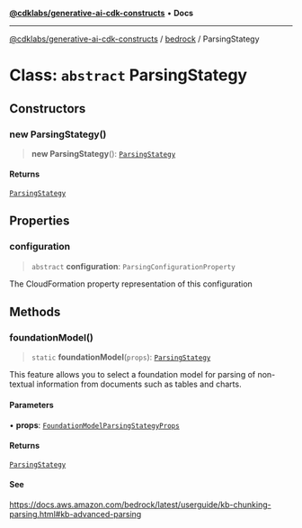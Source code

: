 [**@cdklabs/generative-ai-cdk-constructs**](../../../README.md) • **Docs**

***

[@cdklabs/generative-ai-cdk-constructs](../../../README.md) / [bedrock](../README.md) / ParsingStategy

# Class: `abstract` ParsingStategy

## Constructors

### new ParsingStategy()

> **new ParsingStategy**(): [`ParsingStategy`](ParsingStategy.md)

#### Returns

[`ParsingStategy`](ParsingStategy.md)

## Properties

### configuration

> `abstract` **configuration**: `ParsingConfigurationProperty`

The CloudFormation property representation of this configuration

## Methods

### foundationModel()

> `static` **foundationModel**(`props`): [`ParsingStategy`](ParsingStategy.md)

This feature allows you to select a foundation model for parsing of
non-textual information from documents such as tables and charts.

#### Parameters

• **props**: [`FoundationModelParsingStategyProps`](../interfaces/FoundationModelParsingStategyProps.md)

#### Returns

[`ParsingStategy`](ParsingStategy.md)

#### See

https://docs.aws.amazon.com/bedrock/latest/userguide/kb-chunking-parsing.html#kb-advanced-parsing
